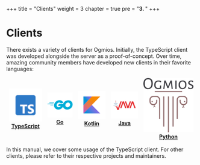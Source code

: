 +++
title = "Clients"
weight = 3
chapter = true
pre = "<b>3. </b>"
+++

# Clients

There exists a variety of clients for Ogmios. Initially, the TypeScript client was developed alongside the server as a proof-of-concept. Over time, amazing community members have developed new clients in their favorite languages:

<table class="clients" align="center"><thead><tr>
<td align="center"><img src="/images/clients/typescript.png" alt="Logo:TypeScript"><br/><a href="https://ogmios.dev/typescript/api/modules/_cardano_ogmios_client.html"><strong>TypeScript</strong></a></td>
<td align="center"><img src="/images/clients/go.png" alt="Logo:Go"><br/><a href="https://github.com/SundaeSwap-finance/ogmigo#readme"><strong>Go</strong></a></td>
<td align="center"><img src="/images/clients/kotlin.png" alt="Logo:Kotlin"><br/><a href="https://github.com/projectNEWM/kogmios#readme"><strong>Kotlin</strong></a></td>
<td align="center"><img src="/images/clients/java.png" alt="Logo:Java"><br/><a href="https://github.com/adabox-aio/ogmios-java-client.git#readme"><strong>Java</strong></a></td>
<td align="center"><img src="/images/clients/python.png" alt="Logo:Python"><br/><a href="https://ogmios-python.readthedocs.io/en/latest/examples/index.html"><strong>Python</Strong></a></td>
</tr><thead></table>

In this manual, we cover some usage of the TypeScript client. For other clients, please refer to their respective projects and maintainers.
